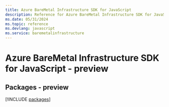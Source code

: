 ```yaml
---
title: Azure BareMetal Infrastructure SDK for JavaScript
description: Reference for Azure BareMetal Infrastructure SDK for JavaScript
ms.date: 05/31/2024
ms.topic: reference
ms.devlang: javascript
ms.service: baremetalinfrastructure
---
```

# Azure BareMetal Infrastructure SDK for JavaScript - preview
## Packages - preview
[!INCLUDE [packages](baremetal-infrastructure-index.md)]